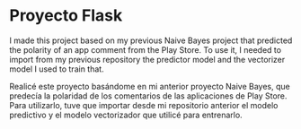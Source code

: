 # Proyecto Flask

I made this project based on my previous Naive Bayes project that predicted the polarity of an app comment from the Play Store. To use it, I needed to import from my previous repository the predictor model and the vectorizer model I used to train that.


Realicé este proyecto basándome en mi anterior proyecto Naive Bayes, que predecía la polaridad de los comentarios de las aplicaciones de Play Store. Para utilizarlo, tuve que importar desde mi repositorio anterior el modelo predictivo y el modelo vectorizador que utilicé para entrenarlo.